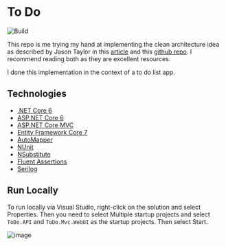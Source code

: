 # To Do

![Build](https://github.com/twarsop/todo/actions/workflows/build.yml/badge.svg)

This repo is me trying my hand at implementing the clean architecture idea as described by Jason Taylor in this [article](https://jasontaylor.dev/clean-architecture-getting-started/) and this [github repo](https://github.com/jasontaylordev/CleanArchitecture). I recommend reading both as they are excellent resources.

I done this implementation in the context of a to do list app.

## Technologies

- [.NET Core 6](https://dotnet.microsoft.com/en-us/download/dotnet/6.0)
- [ASP.NET Core 6](https://learn.microsoft.com/en-us/aspnet/core/introduction-to-aspnet-core?view=aspnetcore-6.0)
- [ASP.NET Core MVC](https://learn.microsoft.com/en-us/aspnet/core/mvc/overview?view=aspnetcore-6.0)
- [Entity Framework Core 7](https://learn.microsoft.com/en-us/ef/core/)
- [AutoMapper](https://automapper.org/)
- [NUnit](https://nunit.org/)
- [NSubstitute](https://nsubstitute.github.io/)
- [Fluent Assertions](https://fluentassertions.com/)
- [Serilog](https://serilog.net/)

## Run Locally

To run locally via Visual Studio, right-click on the solution and select Properties. Then you need to select Multiple startup projects and select `ToDo.API` and `ToDo.Mvc.WebUI` as the startup projects. Then select Start.

![image](https://github.com/twarsop/todo/assets/68218278/3c04df74-96cd-4c20-a0e9-056ae87ebd1a)
